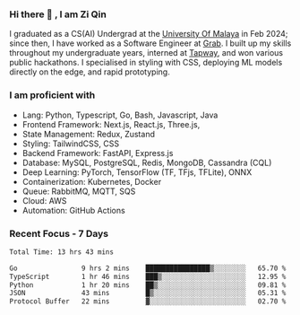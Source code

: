 <!-- <img height="180rem" width="100%" src="https://github.com/ziqinyeow/ziqinyeow/blob/main/header.png?raw=true" /> -->

### Hi there 👋 , I am Zi Qin
<!-- ![visitors](https://visitor-badge.glitch.me/badge?page_id=page.id) -->

I graduated as a CS(AI) Undergrad at the [University Of Malaya](https://www.um.edu.my/) in Feb 2024; since then, I have worked as a Software Engineer at [Grab](https://www.grab.com/my/). I built up my skills throughout my undergraduate years, interned at [Tapway](https://gotapway.com/), and won various public hackathons. I specialised in styling with CSS, deploying ML models directly on the edge, and rapid prototyping.

### I am proficient with

- Lang: Python, Typescript, Go, Bash, Javascript, Java
- Frontend Framework: Next.js, React.js, Three.js,
- State Management: Redux, Zustand
- Styling: TailwindCSS, CSS
- Backend Framework: FastAPI, Express.js
- Database: MySQL, PostgreSQL, Redis, MongoDB, Cassandra (CQL)
- Deep Learning: PyTorch, TensorFlow (TF, TFjs, TFLite), ONNX
- Containerization: Kubernetes, Docker
- Queue: RabbitMQ, MQTT, SQS
- Cloud: AWS
- Automation: GitHub Actions

### Recent Focus - 7 Days
<!--START_SECTION:waka-->

```txt
Total Time: 13 hrs 43 mins

Go                9 hrs 2 mins    ████████████████▒░░░░░░░░   65.70 %
TypeScript        1 hr 46 mins    ███▒░░░░░░░░░░░░░░░░░░░░░   12.95 %
Python            1 hr 20 mins    ██▒░░░░░░░░░░░░░░░░░░░░░░   09.81 %
JSON              43 mins         █▒░░░░░░░░░░░░░░░░░░░░░░░   05.31 %
Protocol Buffer   22 mins         ▓░░░░░░░░░░░░░░░░░░░░░░░░   02.70 %
```

<!--END_SECTION:waka-->

<!--![Leetcode Stats](https://leetcard.jacoblin.cool/ziqinyeow?ext=heatmap&theme=light,nord&width=1200&height=400)-->
